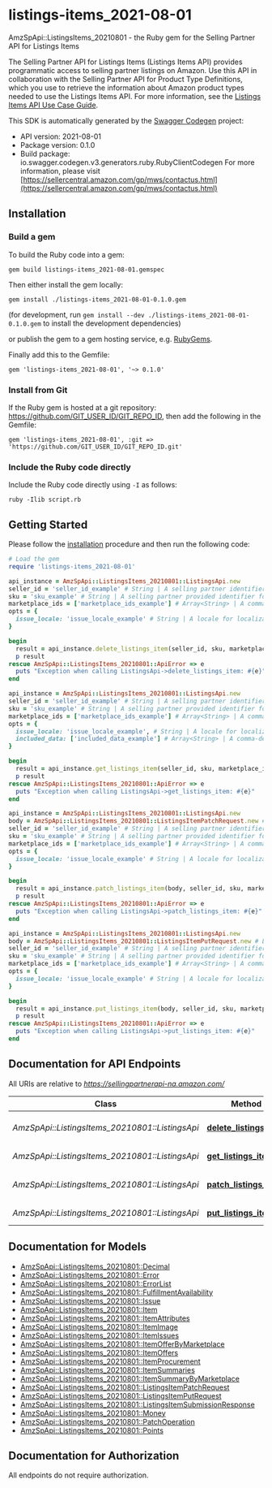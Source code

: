 # listings-items_2021-08-01

AmzSpApi::ListingsItems_20210801 - the Ruby gem for the Selling Partner API for Listings Items

The Selling Partner API for Listings Items (Listings Items API) provides programmatic access to selling partner listings on Amazon. Use this API in collaboration with the Selling Partner API for Product Type Definitions, which you use to retrieve the information about Amazon product types needed to use the Listings Items API.  For more information, see the [Listings Items API Use Case Guide](https://github.com/amzn/selling-partner-api-docs/blob/main/guides/en-US/use-case-guides/listings-items-api-use-case-guide/listings-items-api-use-case-guide_2021-08-01.md).

This SDK is automatically generated by the [Swagger Codegen](https://github.com/swagger-api/swagger-codegen) project:

- API version: 2021-08-01
- Package version: 0.1.0
- Build package: io.swagger.codegen.v3.generators.ruby.RubyClientCodegen
For more information, please visit [https://sellercentral.amazon.com/gp/mws/contactus.html](https://sellercentral.amazon.com/gp/mws/contactus.html)

## Installation

### Build a gem

To build the Ruby code into a gem:

```shell
gem build listings-items_2021-08-01.gemspec
```

Then either install the gem locally:

```shell
gem install ./listings-items_2021-08-01-0.1.0.gem
```
(for development, run `gem install --dev ./listings-items_2021-08-01-0.1.0.gem` to install the development dependencies)

or publish the gem to a gem hosting service, e.g. [RubyGems](https://rubygems.org/).

Finally add this to the Gemfile:

    gem 'listings-items_2021-08-01', '~> 0.1.0'

### Install from Git

If the Ruby gem is hosted at a git repository: https://github.com/GIT_USER_ID/GIT_REPO_ID, then add the following in the Gemfile:

    gem 'listings-items_2021-08-01', :git => 'https://github.com/GIT_USER_ID/GIT_REPO_ID.git'

### Include the Ruby code directly

Include the Ruby code directly using `-I` as follows:

```shell
ruby -Ilib script.rb
```

## Getting Started

Please follow the [installation](#installation) procedure and then run the following code:
```ruby
# Load the gem
require 'listings-items_2021-08-01'

api_instance = AmzSpApi::ListingsItems_20210801::ListingsApi.new
seller_id = 'seller_id_example' # String | A selling partner identifier, such as a merchant account or vendor code.
sku = 'sku_example' # String | A selling partner provided identifier for an Amazon listing.
marketplace_ids = ['marketplace_ids_example'] # Array<String> | A comma-delimited list of Amazon marketplace identifiers for the request.
opts = { 
  issue_locale: 'issue_locale_example' # String | A locale for localization of issues. When not provided, the default language code of the first marketplace is used. Examples: \"en_US\", \"fr_CA\", \"fr_FR\". Localized messages default to \"en_US\" when a localization is not available in the specified locale.
}

begin
  result = api_instance.delete_listings_item(seller_id, sku, marketplace_ids, opts)
  p result
rescue AmzSpApi::ListingsItems_20210801::ApiError => e
  puts "Exception when calling ListingsApi->delete_listings_item: #{e}"
end

api_instance = AmzSpApi::ListingsItems_20210801::ListingsApi.new
seller_id = 'seller_id_example' # String | A selling partner identifier, such as a merchant account or vendor code.
sku = 'sku_example' # String | A selling partner provided identifier for an Amazon listing.
marketplace_ids = ['marketplace_ids_example'] # Array<String> | A comma-delimited list of Amazon marketplace identifiers for the request.
opts = { 
  issue_locale: 'issue_locale_example', # String | A locale for localization of issues. When not provided, the default language code of the first marketplace is used. Examples: \"en_US\", \"fr_CA\", \"fr_FR\". Localized messages default to \"en_US\" when a localization is not available in the specified locale.
  included_data: ['included_data_example'] # Array<String> | A comma-delimited list of data sets to include in the response. Default: summaries.
}

begin
  result = api_instance.get_listings_item(seller_id, sku, marketplace_ids, opts)
  p result
rescue AmzSpApi::ListingsItems_20210801::ApiError => e
  puts "Exception when calling ListingsApi->get_listings_item: #{e}"
end

api_instance = AmzSpApi::ListingsItems_20210801::ListingsApi.new
body = AmzSpApi::ListingsItems_20210801::ListingsItemPatchRequest.new # ListingsItemPatchRequest | The request body schema for the patchListingsItem operation.
seller_id = 'seller_id_example' # String | A selling partner identifier, such as a merchant account or vendor code.
sku = 'sku_example' # String | A selling partner provided identifier for an Amazon listing.
marketplace_ids = ['marketplace_ids_example'] # Array<String> | A comma-delimited list of Amazon marketplace identifiers for the request.
opts = { 
  issue_locale: 'issue_locale_example' # String | A locale for localization of issues. When not provided, the default language code of the first marketplace is used. Examples: \"en_US\", \"fr_CA\", \"fr_FR\". Localized messages default to \"en_US\" when a localization is not available in the specified locale.
}

begin
  result = api_instance.patch_listings_item(body, seller_id, sku, marketplace_ids, opts)
  p result
rescue AmzSpApi::ListingsItems_20210801::ApiError => e
  puts "Exception when calling ListingsApi->patch_listings_item: #{e}"
end

api_instance = AmzSpApi::ListingsItems_20210801::ListingsApi.new
body = AmzSpApi::ListingsItems_20210801::ListingsItemPutRequest.new # ListingsItemPutRequest | The request body schema for the putListingsItem operation.
seller_id = 'seller_id_example' # String | A selling partner identifier, such as a merchant account or vendor code.
sku = 'sku_example' # String | A selling partner provided identifier for an Amazon listing.
marketplace_ids = ['marketplace_ids_example'] # Array<String> | A comma-delimited list of Amazon marketplace identifiers for the request.
opts = { 
  issue_locale: 'issue_locale_example' # String | A locale for localization of issues. When not provided, the default language code of the first marketplace is used. Examples: \"en_US\", \"fr_CA\", \"fr_FR\". Localized messages default to \"en_US\" when a localization is not available in the specified locale.
}

begin
  result = api_instance.put_listings_item(body, seller_id, sku, marketplace_ids, opts)
  p result
rescue AmzSpApi::ListingsItems_20210801::ApiError => e
  puts "Exception when calling ListingsApi->put_listings_item: #{e}"
end
```

## Documentation for API Endpoints

All URIs are relative to *https://sellingpartnerapi-na.amazon.com/*

Class | Method | HTTP request | Description
------------ | ------------- | ------------- | -------------
*AmzSpApi::ListingsItems_20210801::ListingsApi* | [**delete_listings_item**](docs/ListingsApi.md#delete_listings_item) | **DELETE** /listings/2021-08-01/items/{sellerId}/{sku} | 
*AmzSpApi::ListingsItems_20210801::ListingsApi* | [**get_listings_item**](docs/ListingsApi.md#get_listings_item) | **GET** /listings/2021-08-01/items/{sellerId}/{sku} | 
*AmzSpApi::ListingsItems_20210801::ListingsApi* | [**patch_listings_item**](docs/ListingsApi.md#patch_listings_item) | **PATCH** /listings/2021-08-01/items/{sellerId}/{sku} | 
*AmzSpApi::ListingsItems_20210801::ListingsApi* | [**put_listings_item**](docs/ListingsApi.md#put_listings_item) | **PUT** /listings/2021-08-01/items/{sellerId}/{sku} | 

## Documentation for Models

 - [AmzSpApi::ListingsItems_20210801::Decimal](docs/Decimal.md)
 - [AmzSpApi::ListingsItems_20210801::Error](docs/Error.md)
 - [AmzSpApi::ListingsItems_20210801::ErrorList](docs/ErrorList.md)
 - [AmzSpApi::ListingsItems_20210801::FulfillmentAvailability](docs/FulfillmentAvailability.md)
 - [AmzSpApi::ListingsItems_20210801::Issue](docs/Issue.md)
 - [AmzSpApi::ListingsItems_20210801::Item](docs/Item.md)
 - [AmzSpApi::ListingsItems_20210801::ItemAttributes](docs/ItemAttributes.md)
 - [AmzSpApi::ListingsItems_20210801::ItemImage](docs/ItemImage.md)
 - [AmzSpApi::ListingsItems_20210801::ItemIssues](docs/ItemIssues.md)
 - [AmzSpApi::ListingsItems_20210801::ItemOfferByMarketplace](docs/ItemOfferByMarketplace.md)
 - [AmzSpApi::ListingsItems_20210801::ItemOffers](docs/ItemOffers.md)
 - [AmzSpApi::ListingsItems_20210801::ItemProcurement](docs/ItemProcurement.md)
 - [AmzSpApi::ListingsItems_20210801::ItemSummaries](docs/ItemSummaries.md)
 - [AmzSpApi::ListingsItems_20210801::ItemSummaryByMarketplace](docs/ItemSummaryByMarketplace.md)
 - [AmzSpApi::ListingsItems_20210801::ListingsItemPatchRequest](docs/ListingsItemPatchRequest.md)
 - [AmzSpApi::ListingsItems_20210801::ListingsItemPutRequest](docs/ListingsItemPutRequest.md)
 - [AmzSpApi::ListingsItems_20210801::ListingsItemSubmissionResponse](docs/ListingsItemSubmissionResponse.md)
 - [AmzSpApi::ListingsItems_20210801::Money](docs/Money.md)
 - [AmzSpApi::ListingsItems_20210801::PatchOperation](docs/PatchOperation.md)
 - [AmzSpApi::ListingsItems_20210801::Points](docs/Points.md)

## Documentation for Authorization

 All endpoints do not require authorization.

